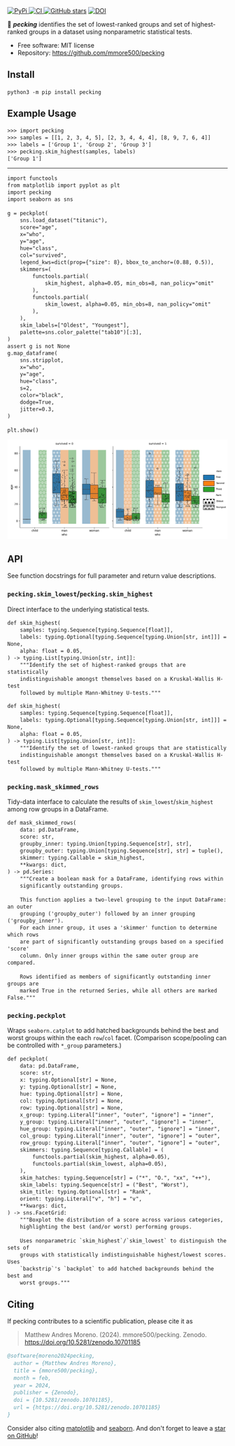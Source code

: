 [
![PyPi](https://img.shields.io/pypi/v/pecking.svg?)
](https://pypi.python.org/pypi/pecking)
[
![CI](https://github.com/mmore500/pecking/actions/workflows/ci.yaml/badge.svg)
](https://github.com/mmore500/pecking/actions)
[
![GitHub stars](https://img.shields.io/github/stars/mmore500/pecking.svg?style=round-square&logo=github&label=Stars&logoColor=white)](https://github.com/mmore500/pecking)
[![DOI](https://zenodo.org/badge/760949154.svg)](https://zenodo.org/doi/10.5281/zenodo.10701184)

:hatching_chick: **_pecking_** identifies the set of lowest-ranked groups and set of highest-ranked groups in a dataset using nonparametric statistical tests.

- Free software: MIT license
- Repository: <https://github.com/mmore500/pecking>

## Install

`python3 -m pip install pecking`

## Example Usage

```python3
>>> import pecking
>>> samples = [[1, 2, 3, 4, 5], [2, 3, 4, 4, 4], [8, 9, 7, 6, 4]]
>>> labels = ['Group 1', 'Group 2', 'Group 3']
>>> pecking.skim_highest(samples, labels)
['Group 1']
```

---

```python3
import functools
from matplotlib import pyplot as plt
import pecking
import seaborn as sns

g = peckplot(
    sns.load_dataset("titanic"),
    score="age",
    x="who",
    y="age",
    hue="class",
    col="survived",
    legend_kws=dict(prop={"size": 8}, bbox_to_anchor=(0.88, 0.5)),
    skimmers=(
        functools.partial(
            skim_highest, alpha=0.05, min_obs=8, nan_policy="omit"
        ),
        functools.partial(
            skim_lowest, alpha=0.05, min_obs=8, nan_policy="omit"
        ),
    ),
    skim_labels=["Oldest", "Youngest"],
    palette=sns.color_palette("tab10")[:3],
)
assert g is not None
g.map_dataframe(
    sns.stripplot,
    x="who",
    y="age",
    hue="class",
    s=2,
    color="black",
    dodge=True,
    jitter=0.3,
)

plt.show()
```

![Example Plot](docs/assets/test_peckplot_titanic.png)

## API

See function docstrings for full parameter and return value descriptions.

### `pecking.skim_lowest`/`pecking.skim_highest`

Direct interface to the underlying statistical tests.

```python3
def skim_highest(
    samples: typing.Sequence[typing.Sequence[float]],
    labels: typing.Optional[typing.Sequence[typing.Union[str, int]]] = None,
    alpha: float = 0.05,
) -> typing.List[typing.Union[str, int]]:
    """Identify the set of highest-ranked groups that are statistically
    indistinguishable amongst themselves based on a Kruskal-Wallis H-test
    followed by multiple Mann-Whitney U-tests."""
```

```python3
def skim_highest(
    samples: typing.Sequence[typing.Sequence[float]],
    labels: typing.Optional[typing.Sequence[typing.Union[str, int]]] = None,
    alpha: float = 0.05,
) -> typing.List[typing.Union[str, int]]:
    """Identify the set of lowest-ranked groups that are statistically
    indistinguishable amongst themselves based on a Kruskal-Wallis H-test
    followed by multiple Mann-Whitney U-tests."""
```

### `pecking.mask_skimmed_rows`

Tidy-data interface to calculate the results of `skim_lowest`/`skim_highest` among row groups in a DataFrame.

```python3
def mask_skimmed_rows(
    data: pd.DataFrame,
    score: str,
    groupby_inner: typing.Union[typing.Sequence[str], str],
    groupby_outer: typing.Union[typing.Sequence[str], str] = tuple(),
    skimmer: typing.Callable = skim_highest,
    **kwargs: dict,
) -> pd.Series:
    """Create a boolean mask for a DataFrame, identifying rows within
    significantly outstanding groups.

    This function applies a two-level grouping to the input DataFrame: an outer
    grouping ('groupby_outer') followed by an inner grouping ('groupby_inner').
    For each inner group, it uses a 'skimmer' function to determine which rows
    are part of significantly outstanding groups based on a specified 'score'
    column. Only inner groups within the same outer group are compared.

    Rows identified as members of significantly outstanding inner groups are
    marked True in the returned Series, while all others are marked False."""
```

### `pecking.peckplot`

Wraps `seaborn.catplot` to add hatched backgrounds behind the best and worst groups within the each `row`/`col` facet.
(Comparison scope/pooling can be controlled with `*_group` parameters.)

```python3
def peckplot(
    data: pd.DataFrame,
    score: str,
    x: typing.Optional[str] = None,
    y: typing.Optional[str] = None,
    hue: typing.Optional[str] = None,
    col: typing.Optional[str] = None,
    row: typing.Optional[str] = None,
    x_group: typing.Literal["inner", "outer", "ignore"] = "inner",
    y_group: typing.Literal["inner", "outer", "ignore"] = "inner",
    hue_group: typing.Literal["inner", "outer", "ignore"] = "inner",
    col_group: typing.Literal["inner", "outer", "ignore"] = "outer",
    row_group: typing.Literal["inner", "outer", "ignore"] = "outer",
    skimmers: typing.Sequence[typing.Callable] = (
        functools.partial(skim_highest, alpha=0.05),
        functools.partial(skim_lowest, alpha=0.05),
    ),
    skim_hatches: typing.Sequence[str] = ("*", "O.", "xx", "++"),
    skim_labels: typing.Sequence[str] = ("Best", "Worst"),
    skim_title: typing.Optional[str] = "Rank",
    orient: typing.Literal["v", "h"] = "v",
    **kwargs: dict,
) -> sns.FacetGrid:
    """Boxplot the distribution of a score across various categories,
    highlighting the best (and/or worst) performing groups.

    Uses nonparametric `skim_highest`/`skim_lowest` to distinguish the sets of
    groups with statistically indistinguishable highest/lowest scores. Uses
    `backstrip`'s `backplot` to add hatched backgrounds behind the best and
    worst groups."""
```

## Citing

If pecking contributes to a scientific publication, please cite it as

> Matthew Andres Moreno. (2024). mmore500/pecking. Zenodo. https://doi.org/10.5281/zenodo.10701185

```bibtex
@software{moreno2024pecking,
  author = {Matthew Andres Moreno},
  title = {mmore500/pecking},
  month = feb,
  year = 2024,
  publisher = {Zenodo},
  doi = {10.5281/zenodo.10701185},
  url = {https://doi.org/10.5281/zenodo.10701185}
}
```

Consider also citing [matplotlib](https://matplotlib.org/stable/users/project/citing.html) and [seaborn](https://seaborn.pydata.org/citing.html).
And don't forget to leave a [star on GitHub](https://github.com/mmore500/pecking/stargazers)!
